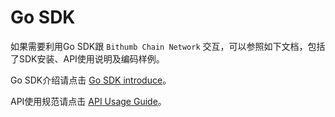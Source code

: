 # Go SDK

如果需要利用Go SDK跟 `Bithumb Chain Network` 交互，可以参照如下文档，包括了SDK安装、API使用说明及编码样例。



Go SDK介绍请点击 [Go SDK introduce](https://github.com/bithumb-chain/bithumbchain-go-sdk/blob/master/docs/go-sdk.md)。



API使用规范请点击 [API Usage Guide](https://github.com/bithumb-chain/bithumbchain-go-sdk)。